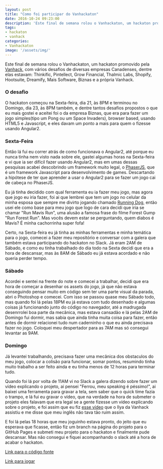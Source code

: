 ```yaml
---
layout: post
title: "Como foi participar do Vanhackaton"
date: 2016-10-24 09:23:00
description: 'Este final de semana rolou o Vanhackaton, um hackaton promovido pela Vanhack, com vários desafios de diversas empresas Canadenses, dentre elas estavam: Thinkific, Pintellect, Grow Financial, Thalmic Labs, Shopify, Hootsuite, Dreamify, Mais Software, Biznas e a própria Vanhack.'
tags:
- hackaton
- vanhack
categories:
- Vanhackaton
image: '/assets/img/'
---
```


Este final de semana rolou o Vanhackaton, um hackaton promovido pela [Vanhack](https://vanhack.com), com vários desafios de diversas empresas Canadenses, dentre elas estavam: Thinkific, Pintellect, Grow Financial, Thalmic Labs, Shopify, Hootsuite, Dreamify, Mais Software, Biznas e a própria Vanhack.

### O desafio ###
O hackaton começou na Sexta-feira, dia 21, às 8PM e terminou no Domingo, dia 23, às 8PM também, e dentre tantos desafios propostos o que eu mais gostei e aceitei foi o da empresa Biznas, que era para fazer um jogo simples(tipo um Pong ou um Space Invaders), browser based, usando HTML5 e Javascript, e eles davam um ponto a mais para quem o fizesse usando Angular2.

### Sexta-Feira ###
Então lá fui eu correr atrás de como funcionava o Angular2, até porque eu nunca tinha nem visto nada sobre ele, gastei algumas horas na Sexta-feira e vi que ia ser difícil fazer usando Angular2, mas em umas dessas pesquisas acabei descobrindo um framework muito legal, o [PhaserJS](http://phaser.io/), que é um framework Javascript para desenvolvimento de games. Descartando a hipótese de ter que aprender a usar o Angular2 para se fazer um jogo cai de cabeça no PhaserJS.

Eu já tinha decidido com qual ferramenta eu ia fazer meu jogo, mas agora que jogo eu iria fazer, foi ai que lembrei que tem um jogo no celular da minha esposa que sempre me divirto jogando chamado [Running Dog](https://itunes.apple.com/br/app/running-dog-the-champion/id1092348427?mt=8), então usei ele como base para meu jogo que logo de cara decidi que iria se chamar "Run Mavis Run", uma alusão a famosa frase do filme Forest Gump "Run Forest Run". Mas vocês devem estar se perguntando, quem diabos é Mavis? É minha cachorrinha super fofa!

Certo, na Sexta-feira eu já tinha as minhas ferramentas e minha temática para o jogo, comecei a fazer meu repositório e conversar com a galera que também estava participando do hackaton no Slack. Já eram 2AM de Sábado, e como eu tinha trabalhado do dia todo na Sexta decidi que era a hora de descansar, mas às 8AM de Sábado eu já estava acordado e não queria perder tempo.

### Sábado ###
Acordei e sentei na frente do note e comecei a trabalhar, decidi que era hora de começar a desenhar os assets do jogo, já que não estava conseguindo pensar muito em código sem ter uma parte visual da parada, abri o Photoshop e comecei. Com isso se passou quase meu Sábado todo, mas quando foi lá pelas 18PM eu já estava com tudo desenhado e algumas coisas já funcionando junto do código no navegador, até a madrugada desenrrolei boa parte da mecânica, mas estava cansadão e lá pelas 2AM de Domingo fui dormir, mas sabia que ainda tinha muita coisa para fazer, então antes de dormir relacionei tudo num caderninho o que eu ainda precisava fazer no jogo. Coloquei meu despertador para as 7AM mas só consegui levantar as 9AM.

### Domingo ###
Já levantei trabalhando, precisava fazer uma mecânica dos obstaculos do meu jogo, colocar a colisão para funcionar, somar pontos, resumindo tinha muito trabalho a ser feito ainda e eu tinha menos de 12 horas para terminar tudo.

Quando foi lá por volta de 11AM vi no Slack a galera dizendo sobre fazer um vídeo explicando o projeto, ai pensei "Ferrou, meu speaking é péssimo!", ai baixei uma ferramenta para gravar a tela, sem saber que o quick time fazia o trampo, e lá fui eu gravar o vídeo, que na verdade na hora de submeter o projeto eles falavam que era legal se a gente fizesse um vídeo explicando sobre o projeto, e foi assim que eu fiz [esse vídeo](https://www.youtube.com/watch?v=9T5F7l8J9cY) que o Ilya da Vanhack assistiu e me disse que meu inglês não tava tão ruim assim.

E foi lá pelas 18 horas que meu joguinho estava pronto, do jeito que eu esperava que ficasse, então fiz um branch na página do projeto para o GitHub Pages e submeti meu projeto para o hackaton e finalmente pude descansar. Mas não consegui e fiquei acompanhando o slack até a hora de acabar o hackaton.

[Link para o código fonte](http://github.com/rpaggi/run-mavis-run)

[Link para jogar](http://rpaggi.com.br/run-mavis-run)